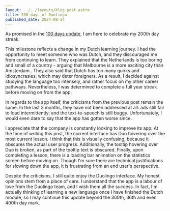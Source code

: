 ```yaml
---
layout: ../../layouts/blog_post.astro
title: 200 days of Duolingo
published_date: 2024-08-14
---
```


As promised in the [100 days update](/writing/100-days-of-duolingo/), I am here to celebrate my 200th day streak.

This milestone reflects a change in my Dutch learning journey. I had the opportunity to meet someone who was Dutch, and they discouraged me from continuing to learn. They explained that the Netherlands is too boring and small of a country - arguing that Melbourne is a more exciting city than Amsterdam.. They also said that Dutch has too many quirks and idiosyncrasies, which may deter foreigners. As a result, I decided against studying the language too intensely, and rather focus on my other career pathways. Nevertheless, I was determined to complete a full year streak before moving on from the app.

In regards to the app itself, the criticisms from the previous post remain the same. In the last 3 months, they have not been addressed at all: ads still fail to load intermittently; and the text-to-speech is still buggy. Unfortunately, I would even dare to say  that the app has gotten worse since.

I appreciate that the company is constantly looking to improve its app. At the time of writing this post, the current interface has Duo hovering over the most current lesson. I think that this is visually confusing, because it obscures the actual user progress. Additionally, the tooltip hovering over Duo is broken, as part of the tooltip text is obscured. Finally, upon completing a lesson, there is a loading bar animation on the statistics screen before moving on. Though I'm sure there are technical justifications for slowing down the app, it is frustrating from an end user's perspective.

Despite the criticisms, I still quite enjoy the Duolingo interface. My honest opinions stem from a place of care. I understand that the app is a labour of love from the Duolingo team, and I wish them all the success. In fact, I'm actually thinking of learning a new language once I have finished the Dutch module, so I may continue this update beyond the 300th, 36th and even 400th day mark.
